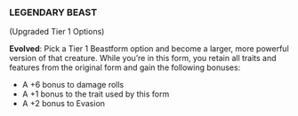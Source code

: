 ### LEGENDARY BEAST
(Upgraded Tier 1 Options)

**Evolved**: Pick a Tier 1 Beastform option and become a larger, more powerful version of that creature. While you’re in this form, you retain all traits and features from the original form and gain the following bonuses:
- A +6 bonus to damage rolls
- A +1 bonus to the trait used by this form
- A +2 bonus to Evasion